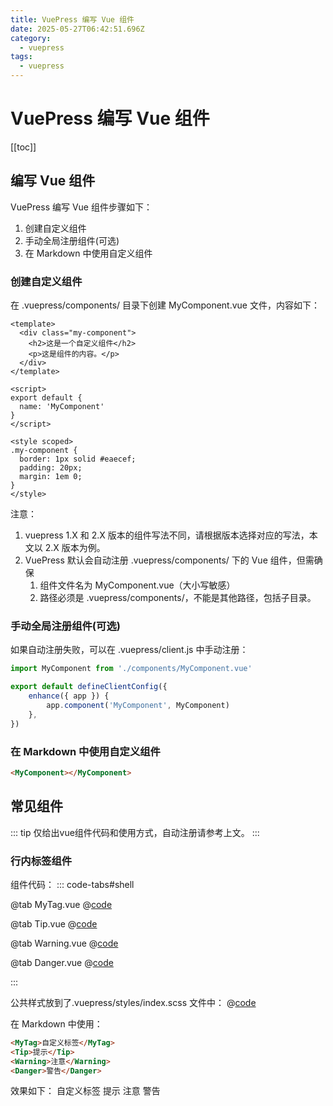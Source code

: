 ```yaml
---
title: VuePress 编写 Vue 组件
date: 2025-05-27T06:42:51.696Z
category:
  - vuepress
tags:
  - vuepress
---
```


# VuePress 编写 Vue 组件
[[toc]]
## 编写 Vue 组件
VuePress 编写 Vue 组件步骤如下：
1. 创建自定义组件
1. 手动全局注册组件(可选)
2. 在 Markdown 中使用自定义组件

### 创建自定义组件
在 .vuepress/components/ 目录下创建 MyComponent.vue 文件，内容如下：
```vue
<template>
  <div class="my-component">
    <h2>这是一个自定义组件</h2>
    <p>这是组件的内容。</p>
  </div>
</template>

<script>
export default {
  name: 'MyComponent'
}
</script>

<style scoped>
.my-component {
  border: 1px solid #eaecef;
  padding: 20px;
  margin: 1em 0;
}
</style>
```
注意：
1. vuepress 1.X 和 2.X 版本的组件写法不同，请根据版本选择对应的写法，本文以 2.X 版本为例。
2. VuePress 默认会自动注册 .vuepress/components/ 下的 Vue 组件，但需确保
    1. 组件文件名为 MyComponent.vue（大小写敏感）
    2. 路径必须是 .vuepress/components/，不能是其他路径，包括子目录。

### 手动全局注册组件(可选)
如果自动注册失败，可以在 .vuepress/client.js 中手动注册：
```js
import MyComponent from './components/MyComponent.vue'

export default defineClientConfig({
    enhance({ app }) {
        app.component('MyComponent', MyComponent)
    },
})
```

### 在 Markdown 中使用自定义组件
```markdown
<MyComponent></MyComponent>
```

## 常见组件
::: tip
仅给出vue组件代码和使用方式，自动注册请参考上文。
:::

### 行内标签组件

组件代码：
::: code-tabs#shell

@tab MyTag.vue
@[code](../../.vuepress/components/MyTag.vue)

@tab Tip.vue
@[code](../../.vuepress/components/Tip.vue)

@tab Warning.vue
@[code](../../.vuepress/components/Warning.vue)

@tab Danger.vue
@[code](../../.vuepress/components/Danger.vue)

:::

公共样式放到了.vuepress/styles/index.scss 文件中：
@[code](../../.vuepress/styles/inline-tag.scss)

在 Markdown 中使用：
```markdown
<MyTag>自定义标签</MyTag> 
<Tip>提示</Tip> 
<Warning>注意</Warning> 
<Danger>警告</Danger>  
```
效果如下：
<MyTag>自定义标签</MyTag> 
<Tip>提示</Tip> 
<Warning>注意</Warning> 
<Danger>警告</Danger>  

<!-- @include: ./common_summary.md -->